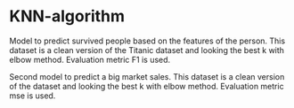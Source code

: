 # KNN-algorithm

Model to predict survived people based on the features of the person. This dataset is a clean version of the Titanic dataset and looking the best k with elbow method. Evaluation metric F1 is used.


Second model to predict a big market sales. This dataset is a clean version of the dataset and looking the best k with elbow method. Evaluation metric mse is used.
